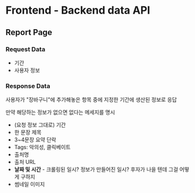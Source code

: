 # Frontend - Backend data API
## Report Page
### Request Data
- 기간
- 사용자 정보

### Response Data
사용자가 "장바구니"에 추가해놓은 항목 중에 지정한 기간에 생산된 정보로 응답

만약 해당하는 정보가 없으면 없다는 메세지를 명시

- (요청 정보 그대로) 기간
- 한 문장 제목
- 3~4문장 요약 단락
- Tags: 악의성, 클릭베이트
- 출처명
- 출처 URL
- **날짜 및 시간** - 크롤링된 일시? 정보가 만들어진 일시? 후자가 나을 텐데 그걸 어떻게 구하지
- 썸네일 이미지

